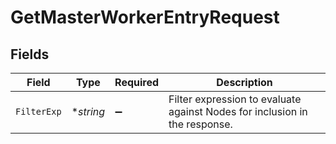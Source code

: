 # GetMasterWorkerEntryRequest


## Fields

| Field                                                                      | Type                                                                       | Required                                                                   | Description                                                                |
| -------------------------------------------------------------------------- | -------------------------------------------------------------------------- | -------------------------------------------------------------------------- | -------------------------------------------------------------------------- |
| `FilterExp`                                                                | **string*                                                                  | :heavy_minus_sign:                                                         | Filter expression to evaluate against Nodes for inclusion in the response. |